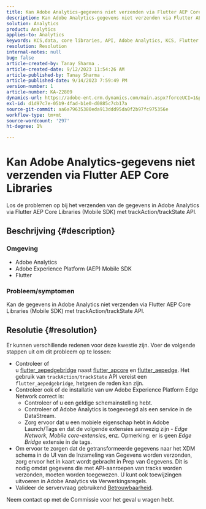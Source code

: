 ```yaml
---
title: Kan Adobe Analytics-gegevens niet verzenden via Flutter AEP Core Libraries
description: Kan Adobe Analytics-gegevens niet verzenden via Flutter AEP Core Libraries (Mobile SDK) met trackAction/trackState API.
solution: Analytics
product: Analytics
applies-to: Analytics
keywords: KCS,data, core libraries, API, Adobe Analytics, KCS, Flutter AEP, Mobile SDK, Edge Network, Mobile Core Extension, trackAction, trackState, flutter_aepedgebridge, flutter_aepcore, flutter_aepedge, Adobe Experience Platform
resolution: Resolution
internal-notes: null
bug: false
article-created-by: Tanay Sharma .
article-created-date: 9/12/2023 11:54:26 AM
article-published-by: Tanay Sharma .
article-published-date: 9/14/2023 7:59:49 PM
version-number: 1
article-number: KA-22809
dynamics-url: https://adobe-ent.crm.dynamics.com/main.aspx?forceUCI=1&pagetype=entityrecord&etn=knowledgearticle&id=6ff5471d-6351-ee11-be6f-6045bd0063aa
exl-id: d1d97c7e-05b9-4fad-b1e0-d0885c7cb17a
source-git-commit: aa6a79635380eda913ddd95da0f2b97fc975356e
workflow-type: tm+mt
source-wordcount: '297'
ht-degree: 1%

---
```


# Kan Adobe Analytics-gegevens niet verzenden via Flutter AEP Core Libraries


Los de problemen op bij het verzenden van de gegevens in Adobe Analytics via Flutter AEP Core Libraries (Mobile SDK) met trackAction/trackState API.

## Beschrijving {#description}


### Omgeving

- Adobe Analytics
- Adobe Experience Platform (AEP) Mobile SDK
- Flutter


### Probleem/symptomen

Kan de gegevens in Adobe Analytics niet verzenden via Flutter AEP Core Libraries (Mobile SDK) met trackAction/trackState API.


## Resolutie {#resolution}


Er kunnen verschillende redenen voor deze kwestie zijn. Voer de volgende stappen uit om dit probleem op te lossen:

- Controleer of u [flutter_aepedgebridge](https://pub.dev/packages/flutter_aepedgebridge "Koppeling volgen") naast [flutter_apcore](https://pub.dev/packages/flutter_aepcore "Koppeling volgen") en [flutter_aepedge](https://pub.dev/packages/flutter_aepedge "Koppeling volgen"). Het gebruik van `trackAction/trackState` API vereist een `flutter_aepedgebridge`, hetgeen de reden kan zijn.
- Controleer ook of de installatie van uw Adobe Experience Platform Edge Network correct is:
   - Controleer of u een geldige schemainstelling hebt.
   - Controleer of Adobe Analytics is toegevoegd als een service in de DataStream.
   - Zorg ervoor dat u een mobiele eigenschap hebt in Adobe Launch/Tags en dat de volgende extensies aanwezig zijn - *Edge Network, Mobile core-extensies*, enz. Opmerking: er is geen *Edge Bridge* extensie in de tags.
- Om ervoor te zorgen dat de getransformeerde gegevens naar het XDM schema in de UI van de Inzameling van Gegevens worden verzonden, zorg ervoor het in kaart wordt gebracht in Prep van Gegevens. Dit is nodig omdat gegevens die met API-aanroepen van tracks worden verzonden, moeten worden toegewezen. U kunt ook toewijzingen uitvoeren in Adobe Analytics via Verwerkingsregels.
- Valideer de servervraag gebruikend [Betrouwbaarheid](https://github.com/adobe/aepsdk_flutter/tree/main/plugins/flutter_aepassurance "Koppeling volgen").


Neem contact op met de Commissie voor het geval u vragen hebt.
